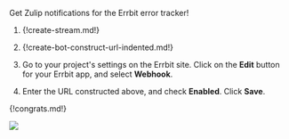 Get Zulip notifications for the Errbit error tracker!

1. {!create-stream.md!}

1. {!create-bot-construct-url-indented.md!}

1. Go to your project's settings on the Errbit site. Click on the
   **Edit** button for your Errbit app, and select **Webhook**.

1. Enter the URL constructed above, and check **Enabled**.
   Click **Save**.

{!congrats.md!}

![](/static/images/integrations/errbit/001.png)
